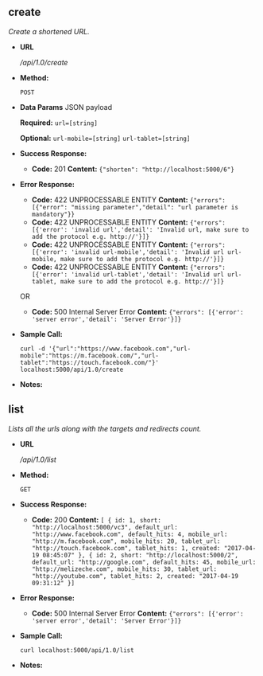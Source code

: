 **create**
----
  _Create a shortened URL._

* **URL**

  _/api/1.0/create_

* **Method:**
  
  `POST`

* **Data Params**
  JSON payload

    **Required:**
   `url=[string]`

    **Optional:**
   `url-mobile=[string]`
   `url-tablet=[string]`
* **Success Response:**
  
  * **Code:** 201
    **Content:** `{"shorten": "http://localhost:5000/6"}`
 
* **Error Response:**

  * **Code:** 422 UNPROCESSABLE ENTITY
    **Content:** `{"errors": [{"error": "missing parameter","detail": "url parameter is mandatory"}}`
  * **Code:** 422 UNPROCESSABLE ENTITY
    **Content:** `{"errors": [{'error': 'invalid url','detail': 'Invalid url, make sure to add the protocol e.g. http://'}]}`
  * **Code:** 422 UNPROCESSABLE ENTITY
    **Content:** `{"errors": [{'error': 'invalid url-mobile','detail': 'Invalid url url-mobile, make sure to add the protocol e.g. http://'}]}`
  * **Code:** 422 UNPROCESSABLE ENTITY
    **Content:** `{"errors": [{'error': 'invalid url-tablet','detail': 'Invalid url url-tablet, make sure to add the protocol e.g. http://'}]}`

  OR

  * **Code:** 500  Internal Server Error
    **Content:** `{"errors": [{'error': 'server error','detail': 'Server Error'}]}`
* **Sample Call:**

    `curl -d '{"url":"https://www.facebook.com","url-mobile":"https://m.facebook.com/","url-tablet":"https://touch.facebook.com/"}' localhost:5000/api/1.0/create`

* **Notes:**


**list**
----
  _Lists all the urls along with the targets and redirects count._

* **URL**

  _/api/1.0/list_

* **Method:**
  
  `GET`

* **Success Response:**
  
  * **Code:** 200
    **Content:** `[
{
id: 1,
short: "http://localhost:5000/vc3",
default_url: "http://www.facebook.com",
default_hits: 4,
mobile_url: "http://m.facebook.com",
mobile_hits: 20,
tablet_url: "http://touch.facebook.com",
tablet_hits: 1,
created: "2017-04-19 08:45:07"
},
{
id: 2,
short: "http://localhost:5000/2",
default_url: "http://google.com",
default_hits: 45,
mobile_url: "http://melizeche.com",
mobile_hits: 30,
tablet_url: "http://youtube.com",
tablet_hits: 2,
created: "2017-04-19 09:31:12"
}]`
 
* **Error Response:**

  * **Code:** 500  Internal Server Error
    **Content:** `{"errors": [{'error': 'server error','detail': 'Server Error'}]}`
* **Sample Call:**

    `curl localhost:5000/api/1.0/list`

* **Notes:**



